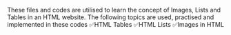 These files and codes are utilised to learn the concept of Images, Lists and Tables in an HTML website. The following topics are used, practised and implemented in these codes
✅HTML Tables
✅HTML Lists
✅Images in HTML 
